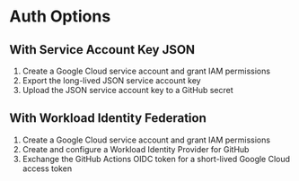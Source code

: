 # Auth Options

## With Service Account Key JSON

1. Create a Google Cloud service account and grant IAM permissions
1. Export the long-lived JSON service account key
1. Upload the JSON service account key to a GitHub secret

## With Workload Identity Federation

1. Create a Google Cloud service account and grant IAM permissions
1. Create and configure a Workload Identity Provider for GitHub
1. Exchange the GitHub Actions OIDC token for a short-lived Google Cloud access token
